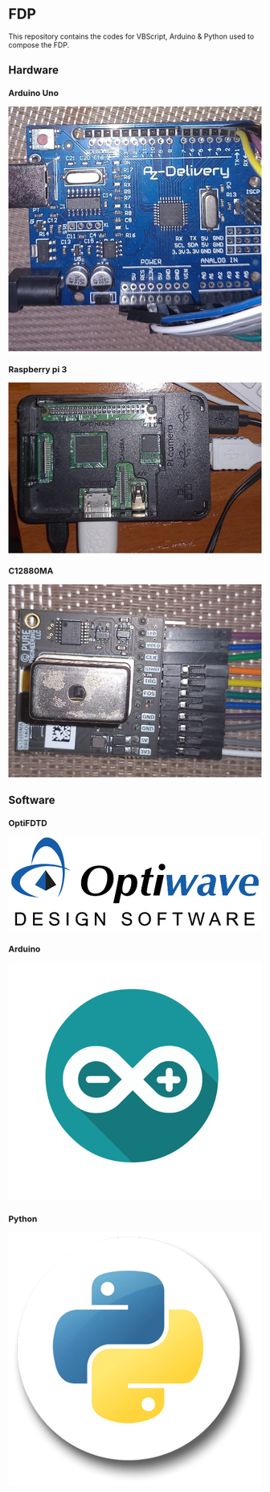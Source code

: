 # FDP
This repository contains the codes for VBScript, Arduino &amp; Python used to compose the FDP.

## Hardware

### Arduino Uno
<img src="Pictures/Arduino_Uno.jpeg">

### Raspberry pi 3
<img src="Pictures/Raspberry_Pi.jpeg">

### C12880MA
<img src="Pictures/Spectrometer.jpeg">

## Software

### OptiFDTD
<img src="Pictures/OptiFDTD.png">

### Arduino
<img src="Pictures/Arduino.png">

### Python
<img src="Pictures/Python.png">
